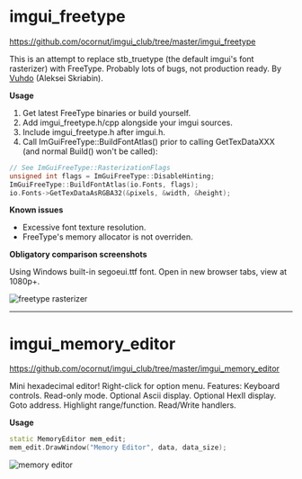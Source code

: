 # imgui_freetype

https://github.com/ocornut/imgui_club/tree/master/imgui_freetype

This is an attempt to replace stb_truetype (the default imgui's font rasterizer) with FreeType. Probably lots of bugs, not production ready. By [Vuhdo](https://github.com/Vuhdo) (Aleksei Skriabin).

**Usage**
1. Get latest FreeType binaries or build yourself.
2. Add imgui_freetype.h/cpp alongside your imgui sources.
3. Include imgui_freetype.h after imgui.h.
4. Call ImGuiFreeType::BuildFontAtlas() prior to calling GetTexDataXXX (and normal Build() won't be called):
```cpp
// See ImGuiFreeType::RasterizationFlags
unsigned int flags = ImGuiFreeType::DisableHinting;
ImGuiFreeType::BuildFontAtlas(io.Fonts, flags);
io.Fonts->GetTexDataAsRGBA32(&pixels, &width, &height);
```

**Known issues**
- Excessive font texture resolution.
- FreeType's memory allocator is not overriden.

**Obligatory comparison screenshots**

Using Windows built-in segoeui.ttf font. Open in new browser tabs, view at 1080p+.

![freetype rasterizer](https://raw.githubusercontent.com/wiki/ocornut/imgui_club/images/freetype_20170817.png)

----

# imgui_memory_editor

https://github.com/ocornut/imgui_club/tree/master/imgui_memory_editor

Mini hexadecimal editor! Right-click for option menu. 
Features: Keyboard controls. Read-only mode. Optional Ascii display. Optional HexII display. Goto address. Highlight range/function. Read/Write handlers. 

**Usage**
```cpp
static MemoryEditor mem_edit;
mem_edit.DrawWindow("Memory Editor", data, data_size);
```

![memory editor](https://raw.githubusercontent.com/wiki/ocornut/imgui_club/images/memory_editor_v19.png)
